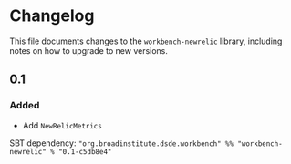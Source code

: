 # Changelog

This file documents changes to the `workbench-newrelic` library, including notes on how to upgrade to new versions.

## 0.1

### Added
- Add `NewRelicMetrics`

SBT dependency: `"org.broadinstitute.dsde.workbench" %% "workbench-newrelic" % "0.1-c5db8e4"`